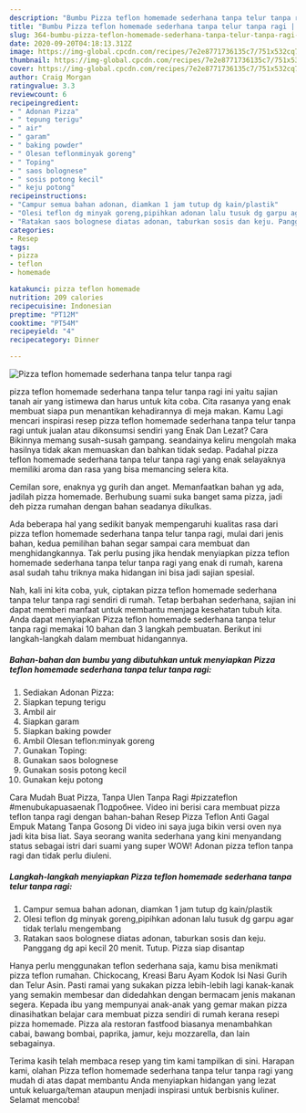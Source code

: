 ```yaml
---
description: "Bumbu Pizza teflon homemade sederhana tanpa telur tanpa ragi | Cara Membuat Pizza teflon homemade sederhana tanpa telur tanpa ragi Yang Sedap"
title: "Bumbu Pizza teflon homemade sederhana tanpa telur tanpa ragi | Cara Membuat Pizza teflon homemade sederhana tanpa telur tanpa ragi Yang Sedap"
slug: 364-bumbu-pizza-teflon-homemade-sederhana-tanpa-telur-tanpa-ragi-cara-membuat-pizza-teflon-homemade-sederhana-tanpa-telur-tanpa-ragi-yang-sedap
date: 2020-09-20T04:18:13.312Z
image: https://img-global.cpcdn.com/recipes/7e2e8771736135c7/751x532cq70/pizza-teflon-homemade-sederhana-tanpa-telur-tanpa-ragi-foto-resep-utama.jpg
thumbnail: https://img-global.cpcdn.com/recipes/7e2e8771736135c7/751x532cq70/pizza-teflon-homemade-sederhana-tanpa-telur-tanpa-ragi-foto-resep-utama.jpg
cover: https://img-global.cpcdn.com/recipes/7e2e8771736135c7/751x532cq70/pizza-teflon-homemade-sederhana-tanpa-telur-tanpa-ragi-foto-resep-utama.jpg
author: Craig Morgan
ratingvalue: 3.3
reviewcount: 6
recipeingredient:
- " Adonan Pizza"
- " tepung terigu"
- " air"
- " garam"
- " baking powder"
- " Olesan teflonminyak goreng"
- " Toping"
- " saos bolognese"
- " sosis potong kecil"
- " keju potong"
recipeinstructions:
- "Campur semua bahan adonan, diamkan 1 jam tutup dg kain/plastik"
- "Olesi teflon dg minyak goreng,pipihkan adonan lalu tusuk dg garpu agar tidak terlalu mengembang"
- "Ratakan saos bolognese diatas adonan, taburkan sosis dan keju. Panggang dg api kecil 20 menit. Tutup. Pizza siap disantap"
categories:
- Resep
tags:
- pizza
- teflon
- homemade

katakunci: pizza teflon homemade 
nutrition: 209 calories
recipecuisine: Indonesian
preptime: "PT12M"
cooktime: "PT54M"
recipeyield: "4"
recipecategory: Dinner

---
```



![Pizza teflon homemade sederhana tanpa telur tanpa ragi](https://img-global.cpcdn.com/recipes/7e2e8771736135c7/751x532cq70/pizza-teflon-homemade-sederhana-tanpa-telur-tanpa-ragi-foto-resep-utama.jpg)


pizza teflon homemade sederhana tanpa telur tanpa ragi ini yaitu sajian tanah air yang istimewa dan harus untuk kita coba. Cita rasanya yang enak membuat siapa pun menantikan kehadirannya di meja makan.
Kamu Lagi mencari inspirasi resep pizza teflon homemade sederhana tanpa telur tanpa ragi untuk jualan atau dikonsumsi sendiri yang Enak Dan Lezat? Cara Bikinnya memang susah-susah gampang. seandainya keliru mengolah maka hasilnya tidak akan memuaskan dan bahkan tidak sedap. Padahal pizza teflon homemade sederhana tanpa telur tanpa ragi yang enak selayaknya memiliki aroma dan rasa yang bisa memancing selera kita.

Cemilan sore, enaknya yg gurih dan anget. Memanfaatkan bahan yg ada, jadilah pizza homemade. Berhubung suami suka banget sama pizza, jadi deh pizza rumahan dengan bahan seadanya dikulkas.

Ada beberapa hal yang sedikit banyak mempengaruhi kualitas rasa dari pizza teflon homemade sederhana tanpa telur tanpa ragi, mulai dari jenis bahan, kedua pemilihan bahan segar sampai cara membuat dan menghidangkannya. Tak perlu pusing jika hendak menyiapkan pizza teflon homemade sederhana tanpa telur tanpa ragi yang enak di rumah, karena asal sudah tahu triknya maka hidangan ini bisa jadi sajian spesial.


Nah, kali ini kita coba, yuk, ciptakan pizza teflon homemade sederhana tanpa telur tanpa ragi sendiri di rumah. Tetap berbahan sederhana, sajian ini dapat memberi manfaat untuk membantu menjaga kesehatan tubuh kita. Anda dapat menyiapkan Pizza teflon homemade sederhana tanpa telur tanpa ragi memakai 10 bahan dan 3 langkah pembuatan. Berikut ini langkah-langkah dalam membuat hidangannya.

<!--inarticleads1-->

##### Bahan-bahan dan bumbu yang dibutuhkan untuk menyiapkan Pizza teflon homemade sederhana tanpa telur tanpa ragi:

1. Sediakan  Adonan Pizza:
1. Siapkan  tepung terigu
1. Ambil  air
1. Siapkan  garam
1. Siapkan  baking powder
1. Ambil  Olesan teflon:minyak goreng
1. Gunakan  Toping:
1. Gunakan  saos bolognese
1. Gunakan  sosis potong kecil
1. Gunakan  keju potong


Cara Mudah Buat Pizza, Tanpa Ulen Tanpa Ragi #pizzateflon #menubukapuasaenak Подробнее. Video ini berisi cara membuat pizza teflon tanpa ragi dengan bahan-bahan Resep Pizza Teflon Anti Gagal Empuk Matang Tanpa Gosong Di video ini saya juga bikin versi oven nya jadi kita bisa liat. Saya seorang wanita sederhana yang kini menyandang status sebagai istri dari suami yang super WOW! Adonan pizza teflon tanpa ragi dan tidak perlu diuleni. 

<!--inarticleads2-->

##### Langkah-langkah menyiapkan Pizza teflon homemade sederhana tanpa telur tanpa ragi:

1. Campur semua bahan adonan, diamkan 1 jam tutup dg kain/plastik
1. Olesi teflon dg minyak goreng,pipihkan adonan lalu tusuk dg garpu agar tidak terlalu mengembang
1. Ratakan saos bolognese diatas adonan, taburkan sosis dan keju. Panggang dg api kecil 20 menit. Tutup. Pizza siap disantap


Hanya perlu menggunakan teflon sederhana saja, kamu bisa menikmati pizza teflon rumahan. Chickocang, Kreasi Baru Ayam Kodok Isi Nasi Gurih dan Telur Asin. Pasti ramai yang sukakan pizza lebih-lebih lagi kanak-kanak yang semakin membesar dan didedahkan dengan bermacam jenis makanan segera. Kepada ibu yang mempunyai anak-anak yang gemar makan pizza dinasihatkan belajar cara membuat pizza sendiri di rumah kerana resepi pizza homemade. Pizza ala restoran fastfood biasanya menambahkan cabai, bawang bombai, paprika, jamur, keju mozzarella, dan lain sebagainya. 

Terima kasih telah membaca resep yang tim kami tampilkan di sini. Harapan kami, olahan Pizza teflon homemade sederhana tanpa telur tanpa ragi yang mudah di atas dapat membantu Anda menyiapkan hidangan yang lezat untuk keluarga/teman ataupun menjadi inspirasi untuk berbisnis kuliner. Selamat mencoba!
